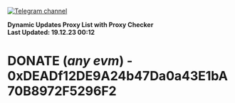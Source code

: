 [![Telegram channel](https://img.shields.io/endpoint?url=https://runkit.io/damiankrawczyk/telegram-badge/branches/master?url=https://t.me/n4z4v0d)](https://t.me/n4z4v0d) 

**Dynamic Updates Proxy List with Proxy Checker**  
**Last Updated: 19.12.23 00:12**

# DONATE (_any evm_) - 0xDEADf12DE9A24b47Da0a43E1bA70B8972F5296F2

